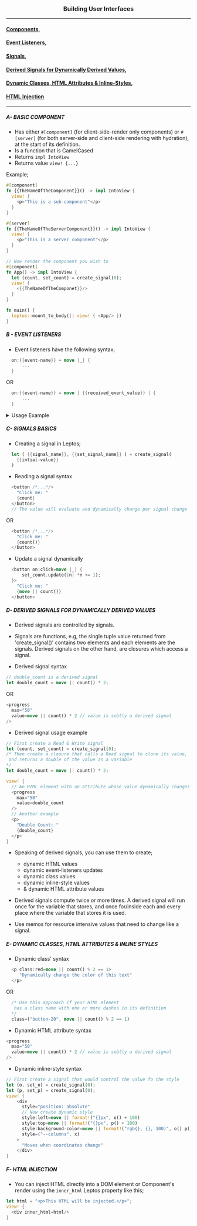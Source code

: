 <h3 style="text-align:center;">Building User Interfaces</h3>

---

#### [Components](#a--basic-component),

#### [Event Listeners](#b---event-listeners),

#### [Signals](#c--signals-basics),

#### [Derived Signals for Dynamically Derived Values](#d--derived-signals-for-dynamically-derived-values),

#### [Dynamic Classes, HTML Attributes & Inline-Styles](#e--dynamic-classes-html-attributes--inline-styles),

#### [HTML Injection](#f--html-injection)

---

##### A- BASIC COMPONENT

- Has either `#[component]` (for client-side-render only components) or `#[server]` (for both server-side and client-side rendering with hydration), at the start of its definition.
- Is a function that is CamelCased
- Returns `impl IntoView`
- Returns value `view! {...}`

Example;

```rs
#[component]
fn {{TheNameOfTheComponent}}() -> impl IntoView {
  view! {
    <p>"This is a sub-component"</p>
  }
}

#[server]
fn {{TheNameOfTheServerComponent}}() -> impl IntoView {
  view! {
    <p>"This is a server component"</p>
  }
}

// Now render the component you wish to
#[component]
fn App() -> impl IntoView {
  let (count, set_count) = create_signal(0);
  view! {
    <{{TheNameOfTheComponet}}/>
  }
}

fn main() {
  leptos::mount_to_body(|| view! { <App/> })
}
```

##### B - EVENT LISTENERS

- Event listeners have the following syntax;

```rs
  on:{{event-name}} = move |_| {
      ...
  }
```

OR

```rs
  on:{{event-name}} = move | {{received_event_value}} | {
      ...
  }
```

<details>
<summary>Usage Example</summary>

Create a module named 'counter_component.rs';

```rs
use leptos::*;
/* Imagine component 'CounterComponent' as a stand-alone
 component inside its own rust module
*/
#[component]
pub fn CounterComponent() -> impl IntoView {
  // Let's create a signal
  let (counter, set_counter) = create_signal(0);
  // Let's return a single view
  view! {
    <button on:click = move |_| {
      set_counter = counter()+1;
    }>"Increase count"
    </button>
  }
}
```

Inside module 'app.rs';

```rs
use crate::counter_component::CounterComponent;
use leptos::*;
// Now render the component you wish to
// Let's import CounterComponent
#[component]
fn App() -> impl IntoView {
  let (count, set_count) = create_signal(0);
  view! {
    <CounterComponent/>
  }
}

fn main() {
  leptos::mount_to_body(|| view! { <App/> })
}
```

</details>

##### C- SIGNALS BASICS

- Creating a signal in Leptos;

```rs
  let ( {{signal_name}}, {{set_signal_name}} ) = create_signal(
    {{intial-value}}
  )
```

- Reading a signal syntax

```rs
  <button /*...*/>
    "Click me: "
    {count}
  </button>
  // The value will evaluate and dynamically change per signal change
```

OR

```rs
  <button /*...*/>
    "Click me: "
    {count()}
  </button>
```

- Update a signal dynamically

```rs
  <button on:click=move |_| {
      set_count.update(|n| *n += 1);
  }>
    "Click me: "
    {move || count()}
  </button>
```

##### D- DERIVED SIGNALS FOR DYNAMICALLY DERIVED VALUES

- Derived signals are controlled by signals.

- Signals are functions, e.g, the single tuple value returned from 'create_signal()' contains two elements and each elements are the signals. Derived signals on the other hand, are closures which access a signal.

- Derived signal syntax

```rs
// double_count is a derived signal
let double_count = move || count() * 2;
```

OR

```rs
<progress
  max="50"
  value=move || count() * 2 // value is subtly a derived signal
/>
```

- Derived signal usage example

```rs
// First create a Read & Write signal
let (count, set_count) = create_signal(0);
/* Then create a closure that calls a Read signal to clone its value,
 and returns a double of the value as a variable
*/
let double_count = move || count() * 2;

view! {
  // An HTML element with an attribute whose value dynamically changes
  <progress
    max="50"
    value=double_count
  />
  // Another example
  <p>
    "Double Count: "
    {double_count}
  </p>
}
```

- Speaking of derived signals, you can use them to create;

  - dynamic HTML values
  - dynamic event-listeners updates
  - dynamic class values
  - dynamic inline-style values
  - & dynamic HTML attribute values

- Derived signals compute twice or more times. A derived signal will run once for the variable that stores, and once for/inside each and every place where the variable that stores it is used.

- Use memos for resource intensive values that need to change like a signal.

##### E- DYNAMIC CLASSES, HTML ATTRIBUTES & INLINE STYLES

- Dynamic class' syntax

```rs
  <p class:red=move || count() % 2 == 1>
     "Dynamically change the color of this text"
  </p>
```

OR

```rs
  /* Use this approach if your HTML element
   has a class name with one or more dashes in its definition
  */
  class=("button-20", move || count() % 2 == 1)
```

- Dynamic HTML attribute syntax

```rs
<progress
  max="50"
  value=move || count() * 2 // value is subtly a derived signal
/>
```

- Dynamic inline-style syntax

```rs
// First create a signal that would control the value fo the style
let (o, set_o) = create_signal(0);
let (p, set_p) = create_signal(0);
view! {
    <div
      style="position: absolute"
      // Now create dynamic style
      style:left=move || format!("{}px", o() + 100)
      style:top=move || format!("{}px", p() + 100)
      style:background-color=move || format!("rgb{}, {}, 100)", o() p())
      style=("--columns", x)
    >
      "Moves when coordinates change"
    </div>
}
```

##### F- HTML INJECTION

- You can inject HTML directly into a DOM element or Component's render using the `inner_html` Leptos property like this;

```rs
let html = "<p>This HTML will be injected.</p>";
view! {
  <div inner_html=html/>
}
```
